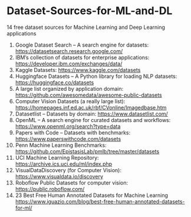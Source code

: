 # Dataset-Sources-for-ML-and-DL
14 free dataset sources for Machine Learning and Deep Learning applications

1. Google Dataset Search – A search engine for datasets: https://datasetsearch.research.google.com/
2. IBM’s collection of datasets for enterprise applications: https://developer.ibm.com/exchanges/data/
3. Kaggle Datasets: https://www.kaggle.com/datasets
4. Huggingface Datasets – A Python library for loading NLP datasets: https://huggingface.co/datasets
5. A large list organized by application domain: https://github.com/awesomedata/awesome-public-datasets
6. Computer Vision Datasets (a really large list): https://homepages.inf.ed.ac.uk/rbf/CVonline/Imagedbase.htm
7. Datasetlist – Datasets by domain: https://www.datasetlist.com/
8. OpenML – A search engine for curated datasets and workflows: https://www.openml.org/search?type=data
9. Papers with Code – Datasets with benchmarks: https://www.paperswithcode.com/datasets
10. Penn Machine Learning Benchmarks: https://github.com/EpistasisLab/pmlb/tree/master/datasets
11. UCI Machine Learning Repository: https://archive.ics.uci.edu/ml/index.php
12. VisualDataDiscovery (for Computer Vision): https://www.visualdata.io/discovery
13. Roboflow Public Datasets for computer vision: https://public.roboflow.com/
14. 23 Best Free Human Annotated Datasets for Machine Learning https://www.iguazio.com/blog/best-free-human-annotated-datasets-for-ml/

